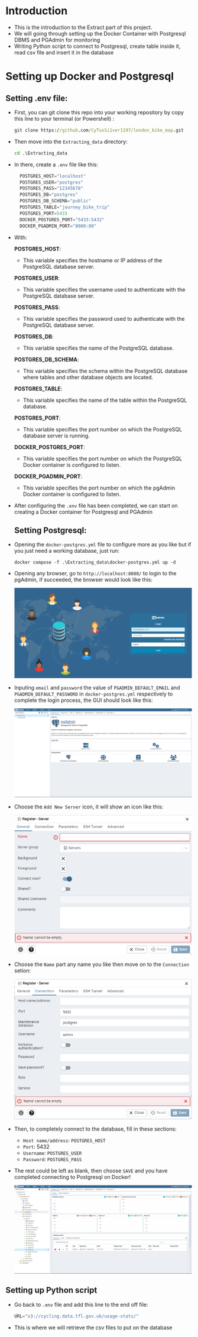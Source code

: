 # Introduction


- This is the introduction to the Extract part of this project. 
- We will going through setting up the Docker Container with Postgresql DBMS and PGAdmin for monitoring
- Writing Python script to connect to Postgresql, create table inside it, read csv file and insert it in the database




# Setting up Docker and Postgresql



## Setting .env file: 


- First, you can git clone this repo into your working repository by copy this line to your terminal (or Powershell) :

  ```cmd 
  git clone https://github.com/CyTusSi1ver1197/london_bike_map.git 
  ```

- Then move into the `Extracting_data` directory:

    ```cmd
    cd .\Extracting_data
    ``` 

- In there, create a `.env` file like this:
  
  ```py
    POSTGRES_HOST="localhost"
    POSTGRES_USER="postgres"
    POSTGRES_PASS="12345678"
    POSTGRES_DB="postgres"
    POSTGRES_DB_SCHEMA="public"
    POSTGRES_TABLE="journey_bike_trip"
    POSTGRES_PORT=5433
    DOCKER_POSTGRES_PORT="5433:5432"
    DOCKER_PGADMIN_PORT="8080:80"
  ```
- With:
  
    **POSTGRES_HOST**:

    - This variable specifies the hostname or IP address of the PostgreSQL database server.

    **POSTGRES_USER**:

    - This variable specifies the username used to authenticate with the PostgreSQL database server.

    **POSTGRES_PASS**:

    - This variable specifies the password used to authenticate with the PostgreSQL database server.

    **POSTGRES_DB**:

    - This variable specifies the name of the PostgreSQL database.

    **POSTGRES_DB_SCHEMA**:

    - This variable specifies the schema within the PostgreSQL database where tables and other database objects are located.

    **POSTGRES_TABLE**:

    - This variable specifies the name of the table within the PostgreSQL database.

    **POSTGRES_PORT**:

    - This variable specifies the port number on which the PostgreSQL database server is running.

    **DOCKER_POSTGRES_PORT**:

    - This variable specifies the port number on which the PostgreSQL Docker container is configured to listen.

    **DOCKER_PGADMIN_PORT**:

    - This variable specifies the port number on which the pgAdmin Docker container is configured to listen.

- After configuring the `.env` file has been completed, we can start on creating a Docker container for Postgresql and PGAdmin

    ## Setting Postgresql:

- Opening the `docker-postgres.yml` file to configure more as you like but if you just need a working database, just run:

    ```
    docker compose -f .\Extracting_data\docker-postgres.yml up -d
    ```
- Opening any browser, go to `http://localhost:8080/` to login to the pgAdmin, if succeeded, the browser would look like this:

    ![pgAdmin image](/Images/pgAdmin.png)

- Inputing `email` and `password` the value of `PGADMIN_DEFAULT_EMAIL` and `PGADMIN_DEFAULT_PASSWORD` in `docker-postgres.yml` respectively to complete the login process, the GUI should look like this:

    ![pgAdmin user image](/Images/pgAdmin_GUI.png)

- Choose the `Add New Server` icon, it will show an icon like this:

    ![pgAdmin server connection](/Images/pgAdmin_server_01.png)

- Choose the `Name` part any name you like then move on to the `Connection` setion:

    ![pgAdmin server connection](/Images/pgAdmin_server_02.png)

- Then, to completely connect to the database, fill in these sections:
  - `Host name/address`: `POSTGRES_HOST`
  - `Port`: 5432
  - `Username`: `POSTGRES_USER`
  - `Password`: `POSTGRES_PASS`

- The rest could be left as blank, then choose `SAVE` and you have completed connecting to Postgresql on Docker!

    ![pgAdmin server connection](/Images/pgAdmin_completed.png)

## Setting up Python script

- Go back to `.env` file and add this line to the end off file:

    ```py
    URL="s3://cycling.data.tfl.gov.uk/usage-stats/"
    ```
- This is where we will retrieve the csv files to put on the database
